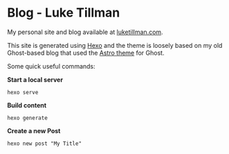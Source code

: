# Blog - Luke Tillman

My personal site and blog available at [luketillman.com](http://www.luketillman.com).

This site is generated using [Hexo](https://hexo.io) and the theme is loosely based on my old 
Ghost-based blog that used the [Astro theme](http://astro-ghost.ecko.me/) for Ghost.

Some quick useful commands:

**Start a local server**
```console
hexo serve
```

**Build content**
```console
hexo generate
```

**Create a new Post**
```console
hexo new post "My Title"
```